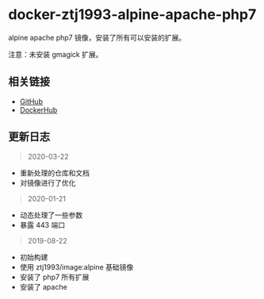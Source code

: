 # docker-ztj1993-alpine-apache-php7

alpine apache php7 镜像，安装了所有可以安装的扩展。

注意：未安装 gmagick 扩展。

## 相关链接
- [GitHub](https://github.com/ztj-docker/alpine-apache-php7)
- [DockerHub](https://hub.docker.com/r/ztj1993/alpine-apache-php7)

## 更新日志
> 2020-03-22

- 重新处理的仓库和文档
- 对镜像进行了优化

> 2020-01-21

- 动态处理了一些参数
- 暴露 443 端口

> 2019-08-22

- 初始构建
- 使用 ztj1993/image:alpine 基础镜像
- 安装了 php7 所有扩展
- 安装了 apache
